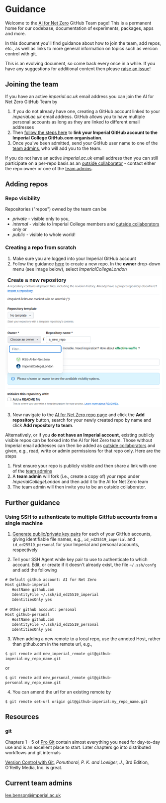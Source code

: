 # Guidance

Welcome to the [AI for Net Zero](https://www.imperial.ac.uk/ai-net-zero/#:~:text=In%20order%20to%20optimise%20UK,and%20the%20latest%20computing%20hardware.) GitHub Team page!  This is a permanent home for our codebase, documentation of experiments, packages, apps and more.  

In this document you'll find guidance about how to join the team, add repos, etc., as well as links to more general information on topics such as version control with git.

This is an evolving document, so come back every once in a while. If you have any suggestions for additional content then please [raise an issue](https://docs.github.com/en/issues/tracking-your-work-with-issues/creating-an-issue)!

## Joining the team
If you have an active *imperial.ac.uk* email address you can join the AI for Net Zero GitHub Team by

1. If you do not already have one, creating a GitHub account linked to your *imperial.ac.uk* email address. GitHub allows you to have multiple personal accounts as long as they are linked to different email addresses
2. Then [follow the steps here](https://www.imperial.ac.uk/admin-services/ict/self-service/research-support/research-support-systems/github/working-with-githubcom/) to **link your Imperial GitHub account to the Imperial College GitHub.com organisation**.
3. Once you've been admitted, send your GitHub user name to one of the [team admins](https://github.com/RSE-AI-for-Net-Zero/AI_for_NZ_guidance/blob/main/README.md#current-team-admins), who will add you to the team.

If you do not have an active *imperial.ac.uk* email address then you can still participate on a per-repo basis as an [outside collaborator](https://docs.github.com/en/repositories/managing-your-repositorys-settings-and-features/managing-repository-settings/managing-teams-and-people-with-access-to-your-repository#inviting-a-team-or-person) - contact either the repo owner or one of the [team admins](https://github.com/RSE-AI-for-Net-Zero/AI_for_NZ_guidance/blob/main/README.md#current-team-admins).


## Adding repos
### Repo visibility

Repositories ("repos") owned by the team can be 
+ *private* - visible only to you,
+ *internal* - visible to Imperial College members and [outside collaborators](https://docs.github.com/en/organizations/managing-user-access-to-your-organizations-repositories/managing-outside-collaborators/adding-outside-collaborators-to-repositories-in-your-organization) only or
+ *public* - visible to whole world!

### Creating a repo from scratch
1. Make sure you are logged into your Imperial GitHub account
2. Follow the guidance [here](https://docs.github.com/en/repositories/creating-and-managing-repositories/quickstart-for-repositories) to create a new repo.  In the **owner** drop-down menu (see image below), select *ImperialCollegeLondon*

![screenshot of create repo page](/images/create_repo.png)

3. Now navigate to the [AI for Net Zero repo page](https://github.com/orgs/ImperialCollegeLondon/teams/ai-for-net-zero/repositories) and click the **Add repository** button, search for your newly created repo by name and click **Add repository to team**.

Alternatively, or if you **do not have an Imperial account**, existing publicly visible repos can be forked into the AI for Net Zero team.  Those without Imperial email addresses can then be added as [outside collaborators](https://docs.github.com/en/repositories/managing-your-repositorys-settings-and-features/managing-repository-settings/managing-teams-and-people-with-access-to-your-repository#inviting-a-team-or-person) and given, e.g., read, write or admin permissions for that repo only.  Here are the steps
1. First ensure your repo is publicly visible and then share a link with one of the [team admins](https://github.com/RSE-AI-for-Net-Zero/AI_for_NZ_guidance/blob/main/README.md#current-team-admins)
2. A **team admin** will fork (i.e., create a copy of) your repo under *ImperialCollegeLondon* and then add it to the AI for Net Zero team
3. The team admin will then invite you to be an outside collaborator.


## Further guidance
### Using SSH to authenticate to multiple GitHub accounts from a single machine

1. [Generate public/private key pairs](https://docs.github.com/en/authentication/connecting-to-github-with-ssh/adding-a-new-ssh-key-to-your-github-account) for each of your GitHub accounts, giving identifiable file names, e.g., `id_ed25519_imperial` and `id_ed25519_personal` for your Imperial and personal accounts, respectively

2. Tell your SSH Agent while key pair to use to authenticate to which account. Edit, or create if it doesn't already exist, the file `~/.ssh/confg` and add the following

```
# Default github account: AI for Net Zero
Host github-imperial
   HostName github.com
   IdentityFile ~/.ssh/id_ed25519_imperial
   IdentitiesOnly yes
   
# Other github account: personal
Host github-personal
   HostName github.com
   IdentityFile ~/.ssh/id_ed25519_personal
   IdentitiesOnly yes
```
3. When adding a new remote to a local repo, use the annoted Host, rather than github.com in the remote url, e.g.,

```
$ git remote add new_imperial_remote git@github-imperial:my_repo_name.git
```
or
```
$ git remote add new_personal_remote git@github-personal:my_repo_name.git
```
4.  You can amend the url for an existing remote by

```
$ git remote set-url origin git@github-imperial:my_repo_name.git
```



## Resources
### git

Chapters 1 - 5 of [Pro Git](https://git-scm.com/book/en/v2) contain almost everything you need for day-to-day use and is an excellent place to start.  Later chapters go into distributed workflows and git internals

[Version Control with Git](https://www.oreilly.com/library/view/version-control-with/9781492091189/), *Ponuthorai, P. K. and Loeliger, J.*, 3rd Edition, O'Reilly Media, Inc. is great.



## Current team admins
lee.benson@imperial.ac.uk



